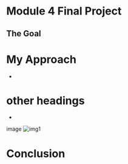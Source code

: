 # Module 4 Final Project

## The Goal

# My Approach
* 

# other headings
* 

image
![img1](img/feature_importance.png)

# Conclusion
